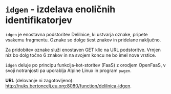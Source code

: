 # `idgen` - izdelava enoličnih identifikatorjev

`idgen` je enostavna podstoritev Delilnice, ki ustvarja oznake, pripete
vsakemu fragmentu. Oznake so dolge šest znakov in pridelane naključno.

Za pridobitev oznake služi enostaven GET klic na URL podstoritve. Vrnjen
niz bo dolg točno 6 znakov in na svojem koncu ne bo imel nove vrstice.

`idgen` deluje po principu funkcija-kot-storitev (FaaS) z orodjem OpenFaaS,
v svoji notranjosti pa uporablja Alpine Linux in program `pwgen`.

**URL** (delovanje ni zagotovljeno): 
<http://nuks.bertoncelj.eu.org:8080/function/delilnica-idgen>.


